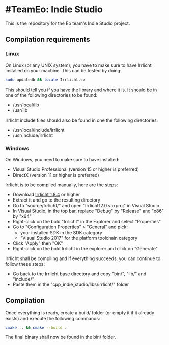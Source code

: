 # #TeamEo: Indie Studio

This is the repository for the Eo team's Indie Studio project.

## Compilation requirements
### Linux

On Linux (or any UNIX system), you have to make sure to have Irrlicht installed on your machine.
This can be tested by doing:
```bash
sudo updatedb && locate Irrlicht.so
```
This should tell you if you have the library and where it is.
It should be in one of the following directories to be found:
- /usr/local/lib
- /usr/lib

Irrlicht include files should also be found in one the following directories:
- /usr/local/include/irrlicht
- /usr/include/irrlicht

### Windows

On Windows, you need to make sure to have installed:
- Visual Studio Professional (version 15 or higher is preferred)
- DirectX (version 11 or higher is preferred)

Irrlicht is to be compiled manually, here are the steps:
- Download [Irrlicht 1.8.4](http://downloads.sourceforge.net/irrlicht/irrlicht-1.8.4.zip) or higher
- Extract it and go to the resulting directory
- Go to "source/Irrlicht/" and open "Irrlicht12.0.vcxproj" in Visual Studio
- In Visual Studio, in the top bar, replace "Debug" by "Release" and "x86" by "x64"
- Right-click on the bold "Irrlicht" in the Explorer and select "Properties"
- Go to "Configuration Properties" > "General" and pick:
    - your installed SDK in the SDK category
    - "Visual Studio 2017" for the platform toolchain category
- Click "Apply" then "OK"
- Right-click on the bold Irrlicht in the explorer and click on "Generate"

Irrlicht shall be compiling and if everything succeeds, you can continue to follow these steps:

- Go back to the Irrlicht base directory and copy "bin/", "lib/" and "include/"
- Paste them in the "cpp_indie_studio/libs/irrlicht/" folder

## Compilation

Once everything is ready, create a build/ folder (or empty it if it already exists) and execute the following commands:
```bash
cmake .. && cmake --build .
```

The final binary shall now be found in the bin/ folder.

